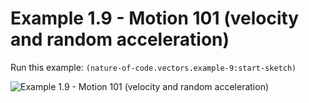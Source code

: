 # Example 1.9 - Motion 101 (velocity and random acceleration)

Run this example: `(nature-of-code.vectors.example-9:start-sketch)`

![Example 1.9 - Motion 101 (velocity and random
acceleration)](/screenshots/Example%201.9%20-%20Motion%20101%20%28velocity%20and%20random%20acceleration%29.gif)
